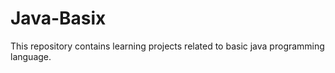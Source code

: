 # Java-Basix
This repository contains learning projects related to basic java programming language.
